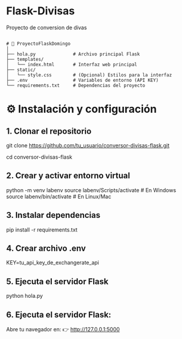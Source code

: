 # Flask-Divisas
Proyecto de conversion de divas
```text

# 📂 ProyectoFlaskDomingo
│
├── hola.py              # Archivo principal Flask
├── templates/
│   └── index.html       # Interfaz web principal
├── static/
│   └── style.css        # (Opcional) Estilos para la interfaz
├── .env                 # Variables de entorno (API KEY)
└── requirements.txt     # Dependencias del proyecto
```

# ⚙️ Instalación y configuración
## 1. Clonar el repositorio

git clone https://github.com/tu_usuario/conversor-divisas-flask.git

cd conversor-divisas-flask

## 2. Crear y activar entorno virtual
python -m venv labenv
source labenv/Scripts/activate     # En Windows
source labenv/bin/activate         # En Linux/Mac

## 3. Instalar dependencias
pip install -r requirements.txt

## 4. Crear archivo .env
   KEY=tu_api_key_de_exchangerate_api
   
## 5. Ejecuta el servidor Flask
   python hola.py

## 6. Ejecuta el servidor Flask:
   Abre tu navegador en:
👉 http://127.0.0.1:5000 
